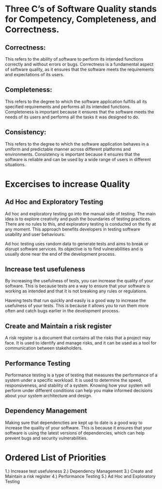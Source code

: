 # Three C’s of Software Quality stands for Competency, Completeness, and Correctness.

## Correctness: 
This refers to the ability of software to perform its intended functions correctly and without errors or bugs. Correctness is a fundamental aspect of software quality, as it ensures that the software meets the requirements and expectations of its users.

## Completeness: 
This refers to the degree to which the software application fulfills all its specified requirements and performs all its intended functions. Completeness is important because it ensures that the software meets the needs of its users and performs all the tasks it was designed to do.

## Consistency: 
This refers to the degree to which the software application behaves in a uniform and predictable manner across different platforms and environments. Consistency is important because it ensures that the software is reliable and can be used by a wide range of users in different situations.

# Excercises to increase Quality

## Ad Hoc and Exploratory Testing
Ad hoc and exploratory testing go into the manual side of testing. The main idea is to explore creativity and push the boundaries of testing practices. There are no rules to this, and exploratory testing is conducted on the fly at any moment. This approach benefits developers in testing software usability and user behaviours.

Ad hoc testing uses random data to generate tests and aims to break or disrupt software services. Its objective is to find vulnerabilities and is usually done near the end of the development process.

## Increase test usefuleness
By increasing the usefulness of tests, you can increase the quality of your software. This is because tests are a way to ensure that your software is working as intended and that it is not breaking any rules or regulations.

Haveing tests that run quickly and easily is a good way to increase the usefulness of your tests. This is because it allows you to run them more often and catch bugs earlier in the development process.

## Create and Maintain a risk register
A risk register is a document that contains all the risks that a project may face. It is used to identify and manage risks, and it can be used as a tool for communication between stakeholders.

## Performance Testing
Performance testing is a type of testing that measures the performance of a system under a specific workload. It is used to determine the speed, responsiveness, and stability of a system. Knowing how your system will perform under different conditions can help you make informed decisions about your system architecture and design.

## Dependency Management
Making sure that dependencties are kept up to date is a good way to increase the quality of your software. This is because it ensures that your software is using the latest versions of dependencies, which can help prevent bugs and security vulnerabilities.

# Ordered List of Priorities
1.) Increase test usefuleness
2.) Dependency Management
3.) Create and Maintain a risk register
4.) Performance Testing
5.) Ad Hoc and Exploratory Testing

